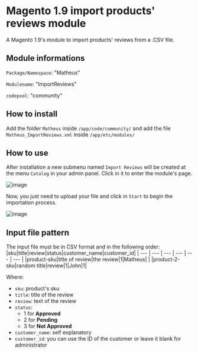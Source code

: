 # Magento 1.9 import products' reviews module
A Magento 1.9's module to import products' reviews from a .CSV file.

## Module informations
`Package/Namespace`: "Matheus"  

`Modulename`: "ImportReviews"

`codepool`: "community"  

## How to install
Add the folder `Matheus` inside `/app/code/community/` and add the file `Matheus_ImportReviews.xml` inside `/app/etc/modules/`

## How to use
After installation a new submenu named `Import Reviews` will be created at the menu `Catalog` in your admin panel. Click in it to enter the module's page. 

![image](https://user-images.githubusercontent.com/55641441/122833680-c6c22500-d2c3-11eb-9f2b-ab991dc1933c.png)

Now, you just need to upload your file and click in `Start` to begin the importation process.

![image](https://user-images.githubusercontent.com/55641441/122833707-d17cba00-d2c3-11eb-8cee-dff761fcaadc.png)


## Input file pattern
The input file must be in CSV format and in the following order:
|sku|title|review|status|customer_name|customer_id|
| --- | --- | --- | --- | --- | --- | 
|product-sku|title of review|the review|1|Matheus| |
|product-2-sku|random title|review|1|John|1|

Where:
* `sku`: product's sku
* `title`: title of the review
* `review`: text of the review
* `status`:
  * 1 for **Approved**
  * 2 for **Pending**
  * 3 for **Not Approved**
* `customer_name`: self explanatory
* `customer_id`: you can use the ID of the customer or leave it blank for administrator

